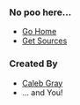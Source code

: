 ### No poo here...

- [Go Home](https://calebgray.github.io/portapoo.action/)
- [Get Sources](https://github.com/calebgray/portapoo.action)

### Created By
- [Caleb Gray](https://calebgray.com)
- ... and You!
